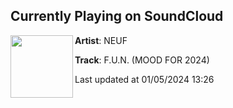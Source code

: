 ## Currently Playing on SoundCloud

[<img align="left" width="100" src="https://i1.sndcdn.com/artworks-XAmnyvfZUPaxv7Sm-rLq1Fg-t500x500.jpg">](https://soundcloud.com/neufneunneufneun/fun-mood-for-2024)

**Artist**: NEUF 

**Track**: F.U.N. (MOOD FOR 2024)

Last updated at 01/05/2024 13:26

